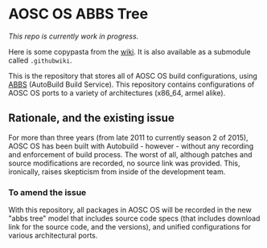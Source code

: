 AOSC OS ABBS Tree
=================

*This repo is currently work in progress.*

Here is some copypasta from the [wiki](https://github.com/AOSC-Dev/aosc-os-abbs/wiki/).
It is also available as a submodule called `.githubwiki`.

This is the repository that stores all of AOSC OS build configurations, using [ABBS](https://github.com/AOSC-Dev/abbs) (AutoBuild Build Service). This repository contains configurations of AOSC OS ports to a variety of architectures (x86_64, armel alike).

## Rationale, and the existing issue

For more than three years (from late 2011 to currently season 2 of 2015), AOSC OS has been built with Autobuild - however - without any recording and enforcement of build process. The worst of all, although patches and source modifications are recorded, no source link was provided. This, ironically, raises skepticism from inside of the development team.

### To amend the issue

With this repository, all packages in AOSC OS will be recorded in the new "abbs tree" model that includes source code specs (that includes download link for the source code, and the versions), and unified configurations for various architectural ports.
